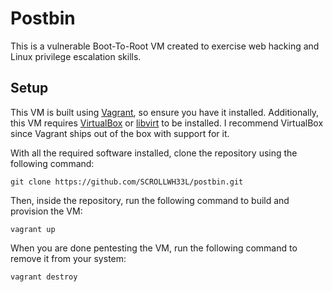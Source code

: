 # Postbin

This is a vulnerable Boot-To-Root VM created to exercise web hacking and Linux privilege escalation skills.

## Setup

This VM is built using [Vagrant](https://www.vagrantup.com/), so ensure you have it installed. Additionally, this VM requires [VirtualBox](https://www.virtualbox.org/) or [libvirt](https://libvirt.org/) to be installed. I recommend VirtualBox since Vagrant ships out of the box with support for it.

With all the required software installed, clone the repository using the following command:

```
git clone https://github.com/SCROLLWH33L/postbin.git
```

Then, inside the repository, run the following command to build and provision the VM:

```
vagrant up
```

When you are done pentesting the VM, run the following command to remove it from your system:

```
vagrant destroy
```

